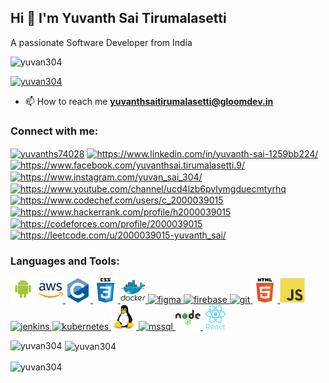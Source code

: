## Hi 👋 I'm Yuvanth Sai Tirumalasetti

A passionate Software Developer from India

<p align="left"> <img src="https://komarev.com/ghpvc/?username=yuvan304&label=Profile%20views&color=0e75b6&style=flat" alt="yuvan304" /> </p>

<p align="left"> <a href="https://github.com/ryo-ma/github-profile-trophy"><img src="https://github-profile-trophy.vercel.app/?username=yuvan304" alt="yuvan304" /></a> </p>

- 📫 How to reach me **yuvanthsaitirumalasetti@gloomdev.in**

<h3 align="left">Connect with me:</h3>
<p align="left">
<a href="https://twitter.com/yuvanths74028" target="blank"><img align="center" src="https://raw.githubusercontent.com/rahuldkjain/github-profile-readme-generator/master/src/images/icons/Social/twitter.svg" alt="yuvanths74028" height="30" width="40" /></a>
<a href="https://linkedin.com/in/https://www.linkedin.com/in/yuvanth-sai-1259bb224/" target="blank"><img align="center" src="https://raw.githubusercontent.com/rahuldkjain/github-profile-readme-generator/master/src/images/icons/Social/linked-in-alt.svg" alt="https://www.linkedin.com/in/yuvanth-sai-1259bb224/" height="30" width="40" /></a>
<a href="https://fb.com/https://www.facebook.com/yuvanthsai.tirumalasetti.9/" target="blank"><img align="center" src="https://raw.githubusercontent.com/rahuldkjain/github-profile-readme-generator/master/src/images/icons/Social/facebook.svg" alt="https://www.facebook.com/yuvanthsai.tirumalasetti.9/" height="30" width="40" /></a>
<a href="https://instagram.com/https://www.instagram.com/yuvan_sai_304/" target="blank"><img align="center" src="https://raw.githubusercontent.com/rahuldkjain/github-profile-readme-generator/master/src/images/icons/Social/instagram.svg" alt="https://www.instagram.com/yuvan_sai_304/" height="30" width="40" /></a>
<a href="https://www.youtube.com/c/https://www.youtube.com/channel/ucd4lzb6pvlymgduecmtyrhq" target="blank"><img align="center" src="https://raw.githubusercontent.com/rahuldkjain/github-profile-readme-generator/master/src/images/icons/Social/youtube.svg" alt="https://www.youtube.com/channel/ucd4lzb6pvlymgduecmtyrhq" height="30" width="40" /></a>
<a href="https://www.codechef.com/users/https://www.codechef.com/users/c_2000039015" target="blank"><img align="center" src="https://cdn.jsdelivr.net/npm/simple-icons@3.1.0/icons/codechef.svg" alt="https://www.codechef.com/users/c_2000039015" height="30" width="40" /></a>
<a href="https://www.hackerrank.com/https://www.hackerrank.com/profile/h2000039015" target="blank"><img align="center" src="https://raw.githubusercontent.com/rahuldkjain/github-profile-readme-generator/master/src/images/icons/Social/hackerrank.svg" alt="https://www.hackerrank.com/profile/h2000039015" height="30" width="40" /></a>
<a href="https://codeforces.com/profile/https://codeforces.com/profile/2000039015" target="blank"><img align="center" src="https://raw.githubusercontent.com/rahuldkjain/github-profile-readme-generator/master/src/images/icons/Social/codeforces.svg" alt="https://codeforces.com/profile/2000039015" height="30" width="40" /></a>
<a href="https://www.leetcode.com/https://leetcode.com/u/2000039015-yuvanth_sai/" target="blank"><img align="center" src="https://raw.githubusercontent.com/rahuldkjain/github-profile-readme-generator/master/src/images/icons/Social/leet-code.svg" alt="https://leetcode.com/u/2000039015-yuvanth_sai/" height="30" width="40" /></a>
</p>

<h3 align="left">Languages and Tools:</h3>
 <img src="https://raw.githubusercontent.com/devicons/devicon/master/icons/android/android-original-wordmark.svg" alt="android" width="40" height="40"/> 
 </a> <a href="https://aws.amazon.com" target="_blank" rel="noreferrer"> <img src="https://raw.githubusercontent.com/devicons/devicon/master/icons/amazonwebservices/amazonwebservices-original-wordmark.svg" alt="aws" width="40" height="40"/> </a> <a href="https://getbootstrap.com" target="_blank" rel="noreferrer">  <img src="https://raw.githubusercontent.com/devicons/devicon/master/icons/c/c-original.svg" alt="c" width="40" height="40"/> </a> <a href="https://www.w3schools.com/css/" target="_blank" rel="noreferrer"> <img src="https://raw.githubusercontent.com/devicons/devicon/master/icons/css3/css3-original-wordmark.svg" alt="css3" width="40" height="40"/> </a> <a href="https://www.docker.com/" target="_blank" rel="noreferrer"> <img src="https://raw.githubusercontent.com/devicons/devicon/master/icons/docker/docker-original-wordmark.svg" alt="docker" width="40" height="40"/> </a> <a href="https://www.figma.com/" target="_blank" rel="noreferrer"> <img src="https://www.vectorlogo.zone/logos/figma/figma-icon.svg" alt="figma" width="40" height="40"/> </a> <a href="https://firebase.google.com/" target="_blank" rel="noreferrer"> <img src="https://www.vectorlogo.zone/logos/firebase/firebase-icon.svg" alt="firebase" width="40" height="40"/> </a> <a href="https://git-scm.com/" target="_blank" rel="noreferrer"> <img src="https://www.vectorlogo.zone/logos/git-scm/git-scm-icon.svg" alt="git" width="40" height="40"/> </a> <a href="https://www.w3.org/html/" target="_blank" rel="noreferrer"> <img src="https://raw.githubusercontent.com/devicons/devicon/master/icons/html5/html5-original-wordmark.svg" alt="html5" width="40" height="40"/> </a> <a href="https://developer.mozilla.org/en-US/docs/Web/JavaScript" target="_blank" rel="noreferrer"> <img src="https://raw.githubusercontent.com/devicons/devicon/master/icons/javascript/javascript-original.svg" alt="javascript" width="40" height="40"/> </a> <a href="https://www.jenkins.io" target="_blank" rel="noreferrer"> <img src="https://www.vectorlogo.zone/logos/jenkins/jenkins-icon.svg" alt="jenkins" width="40" height="40"/> </a> <a href="https://kotlinlang.org" target="_blank" rel="noreferrer">  <a href="https://kubernetes.io" target="_blank" rel="noreferrer"> <img src="https://www.vectorlogo.zone/logos/kubernetes/kubernetes-icon.svg" alt="kubernetes" width="40" height="40"/> </a> <a href="https://www.linux.org/" target="_blank" rel="noreferrer"> <img src="https://raw.githubusercontent.com/devicons/devicon/master/icons/linux/linux-original.svg" alt="linux" width="40" height="40"/> </a> <a href="https://www.mongodb.com/" target="_blank" rel="noreferrer"> <a href="https://www.microsoft.com/en-us/sql-server" target="_blank" rel="noreferrer"> <img src="https://www.svgrepo.com/show/303229/microsoft-sql-server-logo.svg" alt="mssql" width="40" height="40"/> </a> <a href="https://www.mysql.com/" target="_blank" rel="noreferrer"> </a> <a href="https://nodejs.org" target="_blank" rel="noreferrer"> <img src="https://raw.githubusercontent.com/devicons/devicon/master/icons/nodejs/nodejs-original-wordmark.svg" alt="nodejs" width="40" height="40"/> </a> <a href="https://www.oracle.com/" target="_blank" rel="noreferrer">  <img src="https://raw.githubusercontent.com/devicons/devicon/master/icons/react/react-original-wordmark.svg" alt="react" width="40" height="40"/> </a> </p>

<p><img align="left" src="https://github-readme-stats.vercel.app/api/top-langs?username=yuvan304&show_icons=true&locale=en&layout=compact" alt="yuvan304" /></p>

<p>&nbsp;<img align="center" src="https://github-readme-stats.vercel.app/api?username=yuvan304&show_icons=true&locale=en" alt="yuvan304" /></p>

<p><img align="center" src="https://github-readme-streak-stats.herokuapp.com/?user=yuvan304&" alt="yuvan304" /></p>
